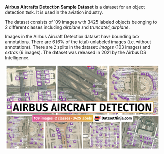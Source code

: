 **Airbus Aircrafts Detection Sample Dataset** is a dataset for an object detection task. It is used in the aviation industry. 

The dataset consists of 109 images with 3425 labeled objects belonging to 2 different classes including *airplane* and *truncated_airplane*.

Images in the Airbus Aircraft Detection dataset have bounding box annotations. There are 6 (6% of the total) unlabeled images (i.e. without annotations). There are 2 splits in the dataset: *images* (103 images) and *extras* (6 images). The dataset was released in 2021 by the Airbus DS Intelligence.

<img src="https://github.com/dataset-ninja/airbus-aircraft-detection/raw/main/visualizations/poster.png">
